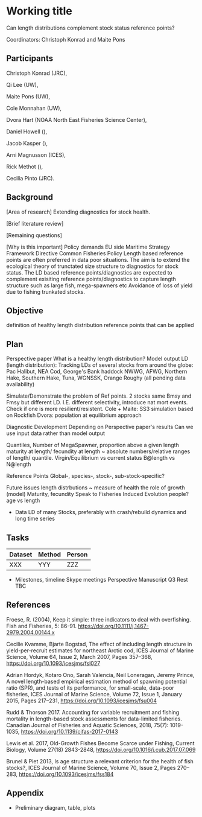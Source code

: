 # Working title
Can length distributions complement stock status reference points?

Coordinators: Christoph Konrad and Maite Pons

## Participants

Christoph Konrad (JRC),

Qi Lee (UW),

Maite Pons (UW),

Cole Monnahan (UW),

Dvora Hart (NOAA North East Fisheries Science Center),

Daniel Howell (),

Jacob Kasper (),

Arni Magnusson (ICES),

Rick Methot (),

Cecilia Pinto (JRC). 

## Background

[Area of research]
Extending diagnostics for stock health.

[Brief literature review]


[Remaining questions]

[Why is this important]
Policy demands EU side
 Maritime Strategy Framework Directive
 Common Fisheries Policy
Length based reference points are often preferred in data poor situations.
The aim is to extend the ecological theory of trunctated size structure to diagnostics for stock status. The LD based reference points/diagnostics are expected to complement exisiting reference points/diagnostics to capture length structure such as large fish, mega-spawners etc
Avoidance of loss of yield due to fishing trunkated stocks.


## Objective
definition of healthy length distribution
reference points that can be applied

## Plan
Perspective paper
  What is a healthy length distribution?
       Model output LD (length distribution):
            Tracking LDs of several stocks from around the globe:
                        Pac Halibut, NEA Cod, George's Bank haddock
                        NWWG, AFWG, Northern Hake, Southern Hake,
                        Tuna, WGNSSK, Orange Roughy 
                        (all pending data availability)


  Simulate/Demonstrate the problem of Ref points.
      2 stocks same Bmsy and Fmsy but different LD. I.E. different selectivity, introduce nat mort events. Check if one is more resilient/resistent. 
      Cole + Maite: SS3 simulation based on Rockfish
      Dvora: population at equilibrium approach


                
Diagnostic Development
  Depending on Perspective paper's results
  Can we use input data rather than model output

  Quantiles, Number of MegaSpawner, proportion above a given length                    maturity at length/ fecundity at length ~ absolute numbers/relative            ranges of length/ quantile.
  Virgin/Equilibrium vs current status
  B@length vs N@length

Reference Points
  Global-, species-, stock-, sub-stock-specific?
            
Future issues
  length distrbutions ~ measure of health
  the role of growth (model) 
  Maturity, fecundity
  Speak to Fisheries Induced Evolution people?
  age vs length

* Data
  LD of many Stocks, preferably with crash/rebuild dynamics and long time series 


## Tasks

Dataset | Method | Person
------- | ------ | ------
XXX     | YYY    | ZZZ

* Milestones, timeline
  Skype meetings
  Perspective Manuscript Q3
  Rest TBC
## References
Froese, R. (2004), Keep it simple: three indicators to deal with overfishing. Fish and Fisheries, 5: 86-91. https://doi.org/10.1111/j.1467-2979.2004.00144.x

Cecilie Kvamme, Bjarte Bogstad, The effect of including length structure in yield-per-recruit estimates for northeast Arctic cod, ICES Journal of Marine Science, Volume 64, Issue 2, March 2007, Pages 357–368, https://doi.org/10.1093/icesjms/fsl027

Adrian Hordyk, Kotaro Ono, Sarah Valencia, Neil Loneragan, Jeremy Prince, A novel length-based empirical estimation method of spawning potential ratio (SPR), and tests of its performance, for small-scale, data-poor fisheries, ICES Journal of Marine Science, Volume 72, Issue 1, January 2015, Pages 217–231, https://doi.org/10.1093/icesjms/fsu004

Rudd & Thorson 2017. Accounting for variable recruitment and fishing mortality in length-based stock assessments for data-limited fisheries. Canadian Journal of Fisheries and Aquatic Sciences, 2018, 75(7): 1019-1035, https://doi.org/10.1139/cjfas-2017-0143

Lewis et al. 2017, Old-Growth Fishes Become Scarce under Fishing, Current Biology, Volume 27(18) 2843-2848, https://doi.org/10.1016/j.cub.2017.07.069

Brunel & Piet 2013, Is age structure a relevant criterion for the health of fish stocks?, ICES Journal of Marine Science, Volume 70, Issue 2, Pages 270–283, https://doi.org/10.1093/icesjms/fss184

## Appendix

* Preliminary diagram, table, plots
